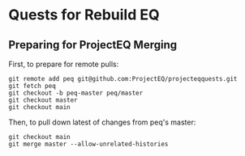 # Quests for Rebuild EQ

## Preparing for ProjectEQ Merging

First, to prepare for remote pulls:
```
git remote add peq git@github.com:ProjectEQ/projecteqquests.git
git fetch peq
git checkout -b peq-master peq/master
git checkout master
git checkout main
```

Then, to pull down latest of changes from peq's master:
```
git checkout main
git merge master --allow-unrelated-histories
```